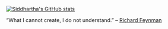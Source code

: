 [![Siddhartha's GitHub stats](https://github-readme-stats.vercel.app/api?username=slahiri&count_private=true&show_icons=true&theme=dark)](https://github.com/slahiri/github-readme-stats)


“What I cannot create, I do not understand.” – [Richard Feynman](https://en.m.wikiquote.org/wiki/Richard_Feynman)
